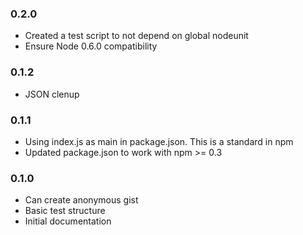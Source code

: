 ### 0.2.0
- Created a test script to not depend on global nodeunit
- Ensure Node 0.6.0 compatibility
### 0.1.2
- JSON clenup
### 0.1.1
- Using index.js as main in package.json. This is a standard in npm
- Updated package.json to work with npm >= 0.3
### 0.1.0
- Can create anonymous gist
- Basic test structure
- Initial documentation


